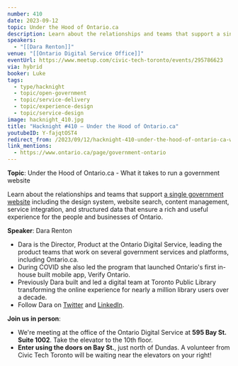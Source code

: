 ```yaml
---
number: 410
date: 2023-09-12
topic: Under the Hood of Ontario.ca
description: Learn about the relationships and teams that support a single government website including the design system, website search, content management, service integration, and structured data that ensure a rich and useful experience for the people and businesses of Ontario.
speakers:
  - "[[Dara Renton]]"
venue: "[[Ontario Digital Service Office]]"
eventUrl: https://www.meetup.com/civic-tech-toronto/events/295786623
via: hybrid
booker: Luke
tags:
  - type/hacknight
  - topic/open-government
  - topic/service-delivery
  - topic/experience-design
  - topic/service-design
image: hacknight_410.jpg
title: "Hacknight #410 – Under the Hood of Ontario.ca"
youtubeID: Y-fajqtOST4
redirect_from: /2023/09/12/hacknight-410-under-the-hood-of-ontario-ca-with-dara-renton/
link_mentions:
  - https://www.ontario.ca/page/government-ontario
---
```

**Topic**: Under the Hood of Ontario.ca - What it takes to run a government website

Learn about the relationships and teams that support [a single government website](https://www.ontario.ca/page/government-ontario) including the design system, website search, content management, service integration, and structured data that ensure a rich and useful experience for the people and businesses of Ontario.

**Speaker**: Dara Renton

* Dara is the Director, Product at the Ontario Digital Service, leading the product teams that work on several government services and platforms, including Ontario.ca.
* During COVID she also led the program that launched Ontario's first in-house built mobile app, Verify Ontario.
* Previously Dara built and led a digital team at Toronto Public Library transforming the online experience for nearly a million library users over a decade.
* Follow Dara on [Twitter](https://twitter.com/drenton) and [LinkedIn](https://www.linkedin.com/in/drenton/).

**Join us in person**:

* We're meeting at the office of the Ontario Digital Service at **595 Bay St. Suite 1002**. Take the elevator to the 10th floor.
* **Enter using the doors on Bay St.**, just north of Dundas. A volunteer from Civic Tech Toronto will be waiting near the elevators on your right!
